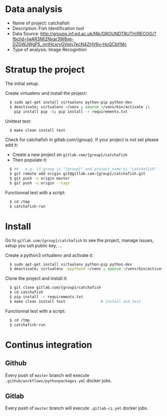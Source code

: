 # Data analysis
- Name of project: catchafish
- Description: Fish Identification tool
- Data Source: http://groups.inf.ed.ac.uk/f4k/GROUNDTRUTH/RECOG/?fbclid=IwAR3Mi2Nxar3W8xe-DZGWJWgP5_jnrIHcxryGVqIv7ecN4ZHV6v-HoQCbYMc
- Type of analysis: Image Recognition



# Stratup the project

The initial setup.

Create virtualenv and install the project:
```bash
  $ sudo apt-get install virtualenv python-pip python-dev
  $ deactivate; virtualenv ~/venv ; source ~/venv/bin/activate ;\
    pip install pip -U; pip install -r requirements.txt
```

Unittest test:
```bash
  $ make clean install test
```

Check for catchafish in gitlab.com/{group}.
If your project is not set please add it:

- Create a new project on `gitlab.com/{group}/catchafish`
- Then populate it:

```bash
  $ ##   e.g. if group is "{group}" and project_name is "catchafish"
  $ git remote add origin git@gitlab.com:{group}/catchafish.git
  $ git push -u origin master
  $ git push -u origin --tags
```

Functionnal test with a script:
```bash
  $ cd /tmp
  $ catchafish-run
```
# Install
Go to `gitlab.com/{group}/catchafish` to see the project, manage issues,
setup you ssh public key, ...

Create a python3 virtualenv and activate it:
```bash
  $ sudo apt-get install virtualenv python-pip python-dev
  $ deactivate; virtualenv -ppython3 ~/venv ; source ~/venv/bin/activate
```

Clone the project and install it:
```bash
  $ git clone gitlab.com/{group}/catchafish
  $ cd catchafish
  $ pip install -r requirements.txt
  $ make clean install test                # install and test
```
Functionnal test with a script:
```bash
  $ cd /tmp
  $ catchafish-run
```

# Continus integration
## Github
Every push of `master` branch will execute `.github/workflows/pythonpackages.yml` docker jobs.
## Gitlab
Every push of `master` branch will execute `.gitlab-ci.yml` docker jobs.
